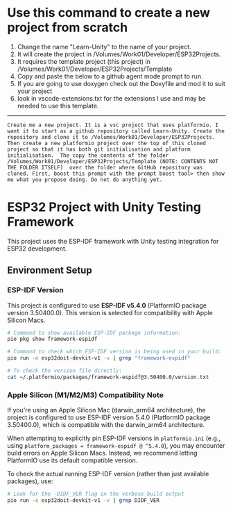 # Use this command to create a new project from scratch

1. Change the name "Learn-Unity" to the name of your project.
2. It will create the project in /Volumes/Work01/Developer/ESP32Projects.
3. It requires the template project (this project) in /Volumes/Work01/Developer/ESP32Projects/Template
4. Copy and paste the below to a github agent mode prompt to run.
5. If you are going to use doxygen check out the Doxyfile and mod it to suit your project
8. look in vscode-extensions.txt for the extensions I use and may be needed to use this template.

---
``` prompt
Create me a new project. It is a vsc project that uses platformio. I want it to start as a github repository called Learn-Unity. Create the repository and clone it to /Volumes/Work01/Developer/ESP32Projects. Then create a new platformio project over the top of this cloned project so that it has both git initialisation and platform initialisation.  The copy the contents of the folder /Volumes/Work01/Developer/ESP32Projects/Template (NOTE: CONTENTS NOT THE FOLDER ITSELF)  over the folder where GitHub repository was cloned. First, boost this prompt with the prompt boost tool> then show me what you propose doing. Do not do anything yet.
```
# ESP32 Project with Unity Testing Framework

This project uses the ESP-IDF framework with Unity testing integration for ESP32 development.

## Environment Setup

### ESP-IDF Version
This project is configured to use **ESP-IDF v5.4.0** (PlatformIO package version 3.50400.0). This version is selected for compatibility with Apple Silicon Macs.

```bash
# Command to show available ESP-IDF package information:
pio pkg show framework-espidf

# Command to check which ESP-IDF version is being used in your build:
pio run -e esp32doit-devkit-v1 -v | grep "framework-espidf"

# To check the version file directly:
cat ~/.platformio/packages/framework-espidf@3.50400.0/version.txt
```

### Apple Silicon (M1/M2/M3) Compatibility Note
If you're using an Apple Silicon Mac (darwin_arm64 architecture), the project is configured to use ESP-IDF version 5.4.0 (PlatformIO package 3.50400.0), which is compatible with the darwin_arm64 architecture.

When attempting to explicitly pin ESP-IDF versions in `platformio.ini` (e.g., using `platform_packages = framework-espidf @ ^5.4.0`), you may encounter build errors on Apple Silicon Macs. Instead, we recommend letting PlatformIO use its default compatible version.

To check the actual running ESP-IDF version (rather than just available packages), use:

```bash
# Look for the -DIDF_VER flag in the verbose build output
pio run -e esp32doit-devkit-v1 -v | grep DIDF_VER
```


